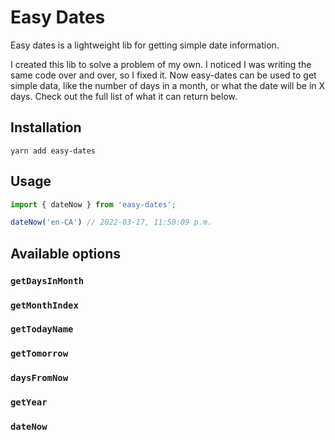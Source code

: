 # Easy Dates
Easy dates is a lightweight lib for getting simple date information. 

I created this lib to solve a problem of my own. I noticed I was writing the same code over and over, so I fixed it. Now easy-dates can be used to get simple data, like the number of days in a month, or what the date will be in X days. Check out the full list of what it can return below.

## Installation
```shell
yarn add easy-dates
```

## Usage
```javascript
import { dateNow } from 'easy-dates';

dateNow('en-CA') // 2022-03-17, 11:50:09 p.m.
```

## Available options

### `getDaysInMonth`
### `getMonthIndex`
### `getTodayName`
### `getTomorrow`
### `daysFromNow`
### `getYear`
### `dateNow`